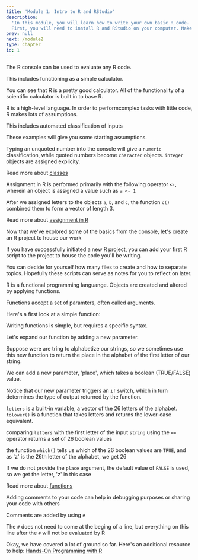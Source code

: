 ```yaml
---
title: 'Module 1: Intro to R and RStudio'
description:
  'In this module, you will learn how to write your own basic R code.
  First, you will need to install R and RStudio on your computer. Make sure that you go through the material provided in the links before attempting the exercises. You have two solutions to attempt the exercise (1) Write directly into the console and click `run code`. You will be told whether your get the correct answer. If stuck, you can ask for a hint or show the solution. Note that the first time you do this, a cloud server will be set up and it may take some time. Also do not navigate away from the code block (e.g., by opening another exercise) as this will stop the execution. (2) Attempt this on your local machine and use the Show solution tab to verify that you did the exercise correctly. You can also use the hints to help you if you choose to run locally.'
prev: null
next: /module2
type: chapter
id: 1
---
```


<exercise id="1" title="R and RStudio" type="slides">

<slides source="chapter1_01_introduction">

</exercise>

<exercise id="2" title="Opening Rstudio" type="slides">

<slides source="chapter2_01_introduction_to_Rstudio">
</slides>

</exercise>

<exercise id="3" title="The R console">

The R console can be used to evaluate any R code.

This includes functioning as a simple calculator.

<codeblock id="02_01">
</codeblock>

You can see that R is a pretty good calculator. All of the functionality of a scientific calculator is built in to base R.

</exercise>

<exercise id="4" title="R classes">

R is a high-level language. In order to performcomplex tasks with little code, R makes lots of assumptions. 

This includes automated classification of inputs

<codeblock id="02_02">
</codeblock>

These examples will give you some starting assumptions. 

Typing an unquoted number into the console will give a ```numeric``` classification, while quoted numbers become ```character``` objects. ```integer``` objects are assigned explicity.

Read more about [classes](https://stat.ethz.ch/R-manual/R-devel/library/base/html/class.html)

</exercise>

<exercise id="5" title="value assignment">

Assignment in R is performed primarily with the following operator ```<-```, wherein an object is assigned a value such as ```a <- 1```

<codeblock id="02_03">
</codeblock>

After we assigned letters to the objects ```a```, ```b```, and ```c```, the function ```c()``` combined them to form a vector of length 3.

Read more about [assignment in R](https://stat.ethz.ch/R-manual/R-patched/library/base/html/assignOps.html)

</exercise>

<exercise id="6" title="an R project" type="slides">

Now that we've explored some of the basics from the console, let's create an R project to house our work

<slides source="chapter5_04_R_project">
</slides>

</exercise>

<exercise id="7" title="R functions">

If you have successfully initiated a new R project, you can add your first R script to the project to house the code you'll be writing.

You can decide for yourself how many files to create and how to separate topics. Hopefully these scripts can serve as notes for you to reflect on later.


R is a functional programming languange. Objects are created and altered by applying functions.

Functions accept a set of paramters, often called arguments.

Here's a first look at a simple function:

<codeblock id="02_04">
</codeblock>

Writing functions is simple, but requires a specific syntax.

</exercise>

<exercise id="8" title="R functions (cont)">

Let's expand our function by adding a new parameter.

Suppose were are tring to alphabetize our strings, so we sometimes use this new function to return the place in the alphabet of the first letter of our string.

We can add a new parameter, 'place', which takes a boolean (TRUE/FALSE) value.

<codeblock id="02_05">
</codeblock>

Notice that our new parameter triggers an ```if``` switch, which in turn determines the type of output returned by the function.

```letters``` is a built-in variable, a vector of the 26 letters of the alphabet. ```tolower()``` is a function that takes letters and returns the lower-case equivalent.

comparing ```letters``` with the first letter of the input ```string``` using the ```==``` operator returns a set of 26 boolean values

the function ```which()``` tells us which of the 26 boolean values are ```TRUE```, and as 'z' is the 26th letter of the alphabet, we get 26

If we do not provide the ```place``` argument, the default value of ```FALSE``` is used, so we get the letter, 'z' in this case

Read more about [functions](https://r4ds.had.co.nz/functions.html)

</exercise>

<exercise id="9" title="Comment your code">

Adding comments to your code can help in debugging purposes or sharing your code with others

Comments are added by using ```#```

The ```#``` does not need to come at the beging of a line, but everything on this line after the ```#``` will not be evaluated by R

<codeblock id="02_06">
</codeblock>

</exercise>

<exercise id="10" title="Onward!">

Okay, we have covered a lot of ground so far. Here's an additional resource to help: [Hands-On Programming with R](https://rstudio-education.github.io/hopr/)

</exercise>

